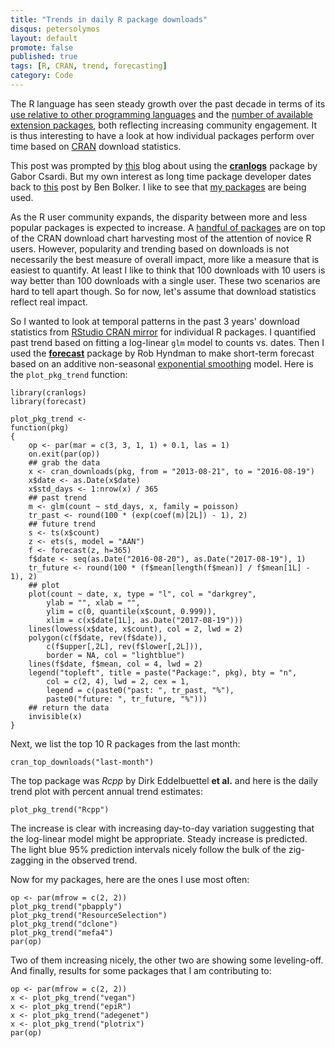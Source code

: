 ```yaml
---
title: "Trends in daily R package downloads"
disqus: petersolymos
layout: default
promote: false
published: true
tags: [R, CRAN, trend, forecasting]
category: Code
---
```


The R language has seen steady growth over the past decade in terms of its 
[use relative to other programming languages](http://blog.revolutionanalytics.com/2015/12/r-is-the-fastest-growing-language-on-stackoverflow.html)
and the [number of available extension packages](http://r4stats.com/2016/04/19/rs-growth-continues-to-accelerate/), 
both reflecting increasing community engagement.
It is thus interesting to have a look at how individual 
packages perform over time based on
[CRAN](https://cran.r-project.org/) download statistics.

This post was prompted by [this](http://moderndata.plot.ly/using-cranlogs-in-r-with-plotly/) blog about using the [**cranlogs**](https://cran.r-project.org/web/packages/cranlogs/) package by Gabor Csardi. But my own interest
as long time package developer dates back to [this](https://rpubs.com/bbolker/3750) post by Ben Bolker. I like to see that 
[my packages](http://cran.r-project.org/web/checks/check_summary_by_maintainer.html#address:solymos_at_ualberta.ca) 
are being used.

As the R user community expands, the disparity between
more and less popular packages is expected to increase.
A [handful of packages](http://www.kdnuggets.com/2015/06/top-20-r-packages.html)
are on top of the CRAN download chart harvesting most of the attention
of novice R users.
However, popularity and trending based on downloads
is not necessarily the best measure of overall impact, more like a
measure that is easiest to quantify.
At least I like to think that 100 downloads with 10 users is way better than 100 downloads with a single user. These two scenarios are hard to tell apart though.
So for now, let's assume that download statistics reflect real impact.

So I wanted to look at temporal patterns in the past 3 years' download
statistics from [RStudio CRAN mirror](https://cran.rstudio.com/)
for individual R packages. I quantified past trend based
on fitting a log-linear `glm` model to counts vs. dates.
Then I used the [**forecast**](https://cran.r-project.org/web/packages/forecast/index.html) package by Rob Hyndman to make short-term forecast
based on an additive non-seasonal [exponential smoothing](http://www.exponentialsmoothing.net/) model. Here is the `plot_pkg_trend` function:


```{r}
library(cranlogs)
library(forecast)

plot_pkg_trend <- 
function(pkg)
{
    op <- par(mar = c(3, 3, 1, 1) + 0.1, las = 1)
    on.exit(par(op))
    ## grab the data
    x <- cran_downloads(pkg, from = "2013-08-21", to = "2016-08-19")
    x$date <- as.Date(x$date)
    x$std_days <- 1:nrow(x) / 365
    ## past trend
    m <- glm(count ~ std_days, x, family = poisson)
    tr_past <- round(100 * (exp(coef(m)[2L]) - 1), 2)
    ## future trend
    s <- ts(x$count)
    z <- ets(s, model = "AAN")
    f <- forecast(z, h=365)
    f$date <- seq(as.Date("2016-08-20"), as.Date("2017-08-19"), 1)
    tr_future <- round(100 * (f$mean[length(f$mean)] / f$mean[1L] - 1), 2)
    ## plot
    plot(count ~ date, x, type = "l", col = "darkgrey", 
        ylab = "", xlab = "",
        ylim = c(0, quantile(x$count, 0.999)),
        xlim = c(x$date[1L], as.Date("2017-08-19")))
    lines(lowess(x$date, x$count), col = 2, lwd = 2)
    polygon(c(f$date, rev(f$date)),
        c(f$upper[,2L], rev(f$lower[,2L])),
        border = NA, col = "lightblue")
    lines(f$date, f$mean, col = 4, lwd = 2)
    legend("topleft", title = paste("Package:", pkg), bty = "n", 
        col = c(2, 4), lwd = 2, cex = 1,
        legend = c(paste0("past: ", tr_past, "%"), 
        paste0("future: ", tr_future, "%")))
    ## return the data
    invisible(x)
}
```

Next, we list the top 10 R packages from the last month:

```{r}
cran_top_downloads("last-month")
```

The top package was *Rcpp* by Dirk Eddelbuettel **et al.** and
here is the daily trend plot with percent annual trend estimates:

```{r}
plot_pkg_trend("Rcpp")
```

The increase is clear with increasing day-to-day variation
suggesting that the log-linear model might be appropriate.
Steady increase is predicted. The light blue 95% prediction
intervals nicely follow the bulk of the zig-zagging in the
observed trend.

Now for my packages, here are the ones I use most often:

```{r}
op <- par(mfrow = c(2, 2))
plot_pkg_trend("pbapply")
plot_pkg_trend("ResourceSelection")
plot_pkg_trend("dclone")
plot_pkg_trend("mefa4")
par(op)
```

Two of them increasing nicely, the other two are showing
some leveling-off. And finally, 
results for some packages that I am contributing to:

```{r}
op <- par(mfrow = c(2, 2))
x <- plot_pkg_trend("vegan")
x <- plot_pkg_trend("epiR")
x <- plot_pkg_trend("adegenet")
x <- plot_pkg_trend("plotrix")
par(op)
```

